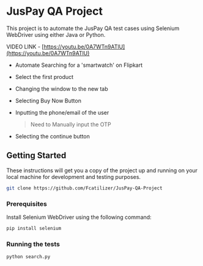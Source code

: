 # JusPay QA Project

This project is to automate the JusPay QA test cases using Selenium WebDriver using either Java or Python.

VIDEO LINK - [https://youtu.be/0A7WTn9ATlU](https://youtu.be/0A7WTn9ATlU)

- Automate Searching for a 'smartwatch' on Flipkart
- Select the first product
- Changing the window to the new tab
- Selecting Buy Now Button
- Inputting the phone/email of the user

  > Need to Manually input the OTP

- Selecting the continue button

## Getting Started

These instructions will get you a copy of the project up and running on your local machine for development and testing purposes.

```bash
git clone https://github.com/Fcatilizer/JusPay-QA-Project
```

### Prerequisites

Install Selenium WebDriver using the following command:

```bash
pip install selenium
```

### Running the tests

```bash
python search.py
```
